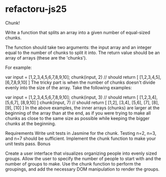refactoru-js25
==============

Chunk!

Write a function that splits an array into a given number of equal-sized chunks.

The function should take two arguments: the input array and an integer equal to the number of chunks to split it into. The return value should be an array of arrays (these are the 'chunks').

For example:

var input = [1,2,3,4,5,6,7,8,9,10];
chunk(input, 2) // should return [ [1,2,3,4,5], [6,7,8,9,10] ]
The tricky part is when the number of chunks doesn't divide evenly into the size of the array. Take the following examples:

var input = [1,2,3,4,5,6,7,8,9,10];
chunk(input, 3) // should return [ [1,2,3,4], [5,6,7], [8,9,10] ]
chunk(input, 7) // should return [ [1,2], [3,4], [5,6], [7], [8], [9], [10] ]
In the above examples, the inner arrays (chunks) are larger at the beginning of the array than at the end, as if you were trying to make all chunks as close to the same size as possible while keeping the bigger chunks at the beginning.

Requirements
Write unit tests in Jasmine for the chunk. Testing n=2, n=3, and n=7 should be sufficient.
Implement the chunk function to make your unit tests pass.
Bonus

Create a user interface that visualizes organizing people into evenly sized groups. Allow the user to specify the number of people to start with and the number of groups to make. Use the chunk function to perform the groupings, and add the necessary DOM manipulation to render the groups.

